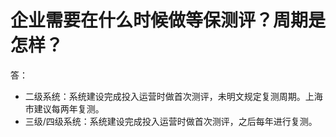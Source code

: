 

# 企业需要在什么时候做等保测评？周期是怎样？

答：

  - 二级系统：系统建设完成投入运营时做首次测评，未明文规定复测周期。上海市建议每两年复测。
  - 三级/四级系统：系统建设完成投入运营时做首次测评，之后每年进行复测。
